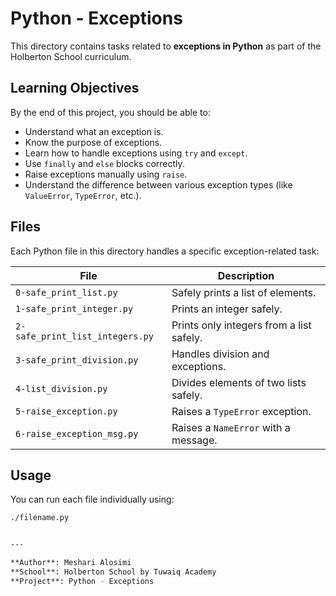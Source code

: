 # Python - Exceptions

This directory contains tasks related to **exceptions in Python** as part of the Holberton School curriculum.

## Learning Objectives

By the end of this project, you should be able to:

- Understand what an exception is.
- Know the purpose of exceptions.
- Learn how to handle exceptions using `try` and `except`.
- Use `finally` and `else` blocks correctly.
- Raise exceptions manually using `raise`.
- Understand the difference between various exception types (like `ValueError`, `TypeError`, etc.).

## Files

Each Python file in this directory handles a specific exception-related task:

| File | Description |
|------|-------------|
| `0-safe_print_list.py` | Safely prints a list of elements. |
| `1-safe_print_integer.py` | Prints an integer safely. |
| `2-safe_print_list_integers.py` | Prints only integers from a list safely. |
| `3-safe_print_division.py` | Handles division and exceptions. |
| `4-list_division.py` | Divides elements of two lists safely. |
| `5-raise_exception.py` | Raises a `TypeError` exception. |
| `6-raise_exception_msg.py` | Raises a `NameError` with a message. |

## Usage

You can run each file individually using:

```bash
./filename.py


---

**Author**: Meshari Alosimi 
**School**: Holberton School by Tuwaiq Academy 
**Project**: Python - Exceptions
